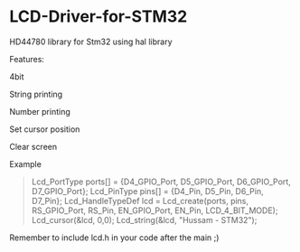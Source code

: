 # LCD-Driver-for-STM32
HD44780 library for Stm32 using hal library


Features:

4bit

String printing

Number printing

Set cursor position

Clear screen

Example

>Lcd_PortType ports[] = {D4_GPIO_Port, D5_GPIO_Port, D6_GPIO_Port, D7_GPIO_Port};
>Lcd_PinType pins[] = {D4_Pin, D5_Pin, D6_Pin, D7_Pin}; 
>Lcd_HandleTypeDef lcd = Lcd_create(ports, pins, RS_GPIO_Port, RS_Pin, EN_GPIO_Port, EN_Pin, LCD_4_BIT_MODE);
>Lcd_cursor(&lcd, 0,0);
>Lcd_string(&lcd, "Hussam - STM32");
 
 
Remember to include lcd.h in your code after the main ;) 
